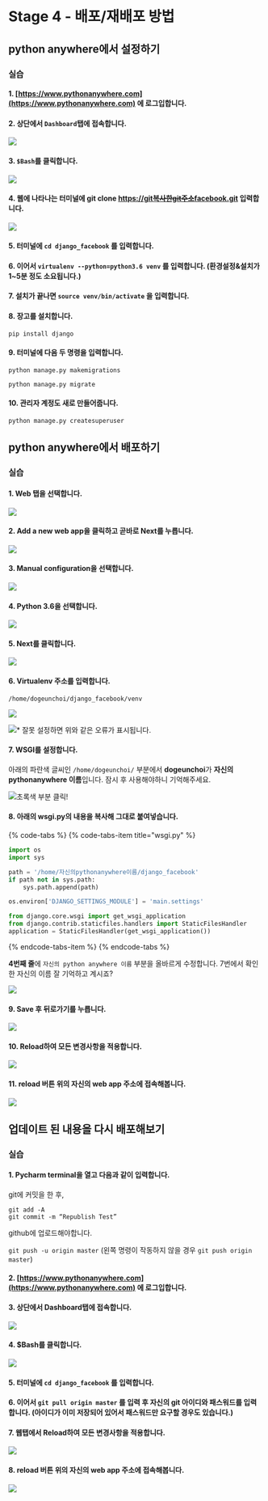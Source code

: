 # Stage 4 - 배포/재배포 방법

## python anywhere에서 설정하기

### 실습

#### 1. [https://www.pythonanywhere.com](https://www.pythonanywhere.com) 에 로그입합니다.

#### 2. 상단에서 `Dashboard`탭에 접속합니다.

![](../.gitbook/assets/image%20%2848%29.png)

#### 3. `$Bash`를 클릭합니다.

![](../.gitbook/assets/image%20%28240%29.png)

#### 4. 웹에 나타나는 터미널에 git clone [https://git~~복사한git주소~~facebook.git](https://git~~복사한git주소~~facebook.git) 입력합니다.

![](../.gitbook/assets/image%20%2851%29.png)

#### 5. 터미널에 `cd django_facebook` 를 입력합니다.

#### 6. 이어서 `virtualenv --python=python3.6 venv` 를 입력합니다. \(환경설정&설치가 1~5분 정도 소요됩니다.\)

#### 7. 설치가 끝나면 `source venv/bin/activate` 을 입력합니다.

#### 8. 장고를 설치합니다. 

`pip install django`

#### 9. 터미널에 다음 두 명령을 입력합니다. 

`python manage.py makemigrations`

`python manage.py migrate`

#### 10. 관리자 계정도 새로 만들어줍니다. 

`python manage.py createsuperuser`

## python anywhere에서 배포하기

### 실습

#### 1. Web 탭을 선택합니다.

![](../.gitbook/assets/image%20%2818%29.png)

#### 2. Add a new web app을 클릭하고 곧바로 Next를 누릅니다.

![](../.gitbook/assets/image%20%2886%29.png)

#### 3. Manual configuration을 선택합니다.

![](../.gitbook/assets/image%20%28195%29.png)

#### 4. Python 3.6을 선택합니다.

![](../.gitbook/assets/image%20%28100%29.png)

#### 5. Next를 클릭합니다.

![](../.gitbook/assets/image%20%2877%29.png)

#### 6. Virtualenv 주소를 입력합니다.

`/home/dogeunchoi/django_facebook/venv`

![](../.gitbook/assets/image%20%28168%29.png)

![\* &#xC798;&#xBABB; &#xC124;&#xC815;&#xD558;&#xBA74; &#xC704;&#xC640; &#xAC19;&#xC740; &#xC624;&#xB958;&#xAC00; &#xD45C;&#xC2DC;&#xB429;&#xB2C8;&#xB2E4;.](../.gitbook/assets/image%20%28179%29.png)

#### 7. WSGI를 설정합니다.

아래의 파란색 글씨인 `/home/dogeunchoi/` 부분에서 **dogeunchoi**가 **자신의 pythonanywhere 이름**입니다. 잠시 후 사용해야하니 기억해주세요.

![&#xCD08;&#xB85D;&#xC0C9; &#xBD80;&#xBD84; &#xD074;&#xB9AD;!](../.gitbook/assets/image%20%28219%29.png)

#### 8. 아래의 wsgi.py의 내용을 복사해 그대로 붙여넣습니다.

{% code-tabs %}
{% code-tabs-item title="wsgi.py" %}
```python
import os
import sys

path = '/home/자신의pythonanywhere이름/django_facebook'
if path not in sys.path:
    sys.path.append(path)

os.environ['DJANGO_SETTINGS_MODULE'] = 'main.settings'

from django.core.wsgi import get_wsgi_application
from django.contrib.staticfiles.handlers import StaticFilesHandler
application = StaticFilesHandler(get_wsgi_application())
```
{% endcode-tabs-item %}
{% endcode-tabs %}

**4번째 줄**에 `자신의 python anywhere 이름` 부분을 올바르게 수정합니다. 7번에서 확인한 자신의 이름 잘 기억하고 계시죠?

![](../.gitbook/assets/image%20%28143%29.png)

#### 9. Save 후 뒤로가기를 누릅니다.

![](../.gitbook/assets/image%20%28141%29.png)

#### 10. Reload하여 모든 변경사항을 적용합니다.

![](../.gitbook/assets/image%20%287%29.png)

#### 11. reload 버튼 위의 자신의 web app 주소에 접속해봅니다.

![](../.gitbook/assets/image%20%286%29.png)

## 업데이트 된 내용을 다시 배포해보기

### 실습

#### 1. Pycharm terminal을 열고 다음과 같이 입력합니다.

git에 커밋을 한 후,

`git add -A`  
`git commit -m “Republish Test”`

github에 업로드해야합니다.

`git push -u origin master` \(왼쪽 명령이 작동하지 않을 경우 `git push origin master`\)

#### 2. [https://www.pythonanywhere.com](https://www.pythonanywhere.com) 에 로그입합니다.

#### 3. 상단에서 Dashboard탭에 접속합니다.

![](../.gitbook/assets/image%20%28130%29.png)

#### 4. $Bash를 클릭합니다.

![](../.gitbook/assets/image%20%28131%29.png)

#### 5. 터미널에 `cd django_facebook` 를 입력합니다.

#### 6. 이어서 `git pull origin master` 를 입력 후 자신의 git 아이디와 패스워드를 입력합니다. \(아이디가 이미 저장되어 있어서 패스워드만 요구할 경우도 있습니다.\)

#### 7. 웹탭에서 Reload하여 모든 변경사항을 적용합니다.

![](../.gitbook/assets/image%20%28209%29.png)

#### 8. reload 버튼 위의 자신의 web app 주소에 접속해봅니다.

![](../.gitbook/assets/image%20%28122%29.png)

